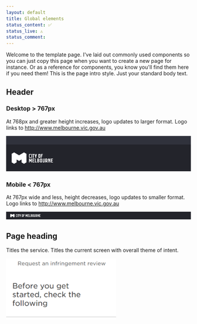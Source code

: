```yaml
---
layout: default
title: Global elements
status_content: ✅
status_live: ⚠️
status_comment: 
---
```


Welcome to the template page. I've laid out commonly used components so you can just copy this page when you want to create a new page for instance. Or as a reference for components, you know you'll find them here if you need them!
This is the page intro style. Just your standard body text.


## Header

### Desktop > 767px

At 768px and greater height increases, logo updates to larger format. Logo links to http://www.melbourne.vic.gov.au

![](img/header_desktop.png)

### Mobile < 767px

At 767px wide and less, height decreases, logo updates to smaller format. Logo links to http://www.melbourne.vic.gov.au

![](img/header_mobile.png)

## Page heading

Titles the service. Titles the current screen with overall theme of intent.

![](img/Page_title.png)
